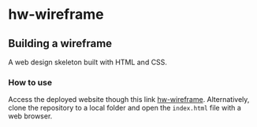 # hw-wireframe
## Building a wireframe
A web design skeleton built with HTML and CSS.

### How to use
Access the deployed website though this link [hw-wireframe](https://robjpar.github.io/hw-wireframe). Alternatively, clone the repository to a local folder and open the `index.html` file with a web browser.